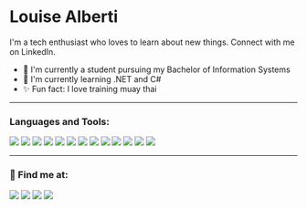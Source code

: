 # Louise Alberti

I'm a tech enthusiast who loves to learn about new things. Connect with me on LinkedIn.

- :telescope: I'm currently a student pursuing my Bachelor of Information Systems
- :seedling: I'm currently learning .NET and C#
- :sparkles: Fun fact: I love training muay thai

---
### Languages and Tools:
<p>
    <img src="https://img.shields.io/badge/-Java-007396?style=flat-square&logo=Java&logocolor=white"/>
    <img src="https://img.shields.io/badge/-Spring%20Boot-6DB33F?style=flat-square&logo=springboot"/>
    <img src="https://img.shields.io/badge/-Spring-6DB33F?style=flat-square&logo=Spring&logoColor=white"/>
    <img src="https://img.shields.io/badge/-Angular-DD0031?style=flat-square&logo=angular&logoColor=white"/>
    <img src="https://img.shields.io/badge/-JavaScript-F7DF1E?style=flat-square&logo=javascript&logoColor=black"/>
    <img src="https://img.shields.io/badge/-HTML5-E34F26?style=flat-square&logo=HTML5&logoColor=white"/>
    <img src="https://img.shields.io/badge/-CSS3-1572b6?style=flat-square&logo=css3&logocolor=white"/>
    <img src="https://img.shields.io/badge/-Bootstrap-7952B3?style=flat-square&logo=Bootstrap&logoColor=white"/>
    <img src="https://img.shields.io/badge/-GitHub-181717?style=flat-square&logo=github&logocolor=white"/>
    <img src="https://img.shields.io/badge/-Git-F44D27?style=flat-square&logo=Git&logoColor=white"/>
    <img src="https://img.shields.io/badge/-Figma-F24E1E?style=flat-square&logo=figma&logoColor=white"/>
    <img src="https://img.shields.io/badge/-Trello-0079bf?style=flat-square&logo=trello&logocolor=white"/>
    <img src="https://img.shields.io/badge/-Slack-e01563?style=flat-square&logo=slack&logocolor=white"/>

<p/>

---
### :incoming_envelope: Find me at:
 <a href="louisep@alunos.utfpr.edu.br?"><img src="https://img.shields.io/badge/e‑mail-D14836.svg?style=for-the-badge&logo=GMail&logoColor=white"/></a>
  <a href="https://www.instagram.com/louise_alberti_/"><img src="https://img.shields.io/badge/instagram-E4405F.svg?style=for-the-badge&logo=instagram&logoColor=white"/></a>
  <a href="https://www.linkedin.com/in/louise-alberti-pereira-283405210/"><img src="https://img.shields.io/badge/linkedin-0077B5.svg?style=for-the-badge&logo=linkedin&logoColor=white"/></a>
  <a href="https://www.hackerrank.com/louisealb"><img src="https://img.shields.io/badge/HackerRank-00EA64.svg?style=for-the-badge&logo=hackerrank&logoColor=white"/></a>

